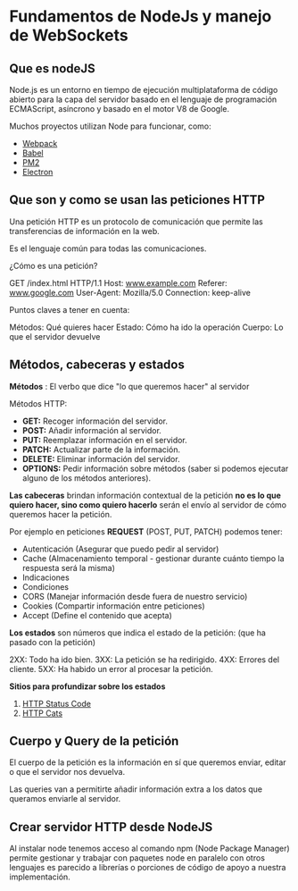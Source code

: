 # Fundamentos de NodeJs y manejo de WebSockets

## Que es nodeJS

Node.js es un entorno en tiempo de ejecución multiplataforma de código abierto para la capa del servidor basado en el lenguaje de programación ECMAScript, asíncrono y basado en el motor V8 de Google.

Muchos proyectos utilizan Node para funcionar, como:

- [Webpack](https://github.com/webpack/webpack)
- [Babel](https://babeljs.io/)
- [PM2](http://pm2.keymetrics.io/)
- [Electron](https://electronjs.org/)

## Que son y como se usan las peticiones HTTP


Una petición HTTP es un protocolo de comunicación que permite las transferencias de información en la web.

Es el lenguaje común para todas las comunicaciones.

¿Cómo es una petición?

GET /index.html HTTP/1.1
Host: www.example.com
Referer: www.google.com
User-Agent: Mozilla/5.0
Connection: keep-alive

Puntos claves a tener en cuenta:

Métodos: Qué quieres hacer
Estado: Cómo ha ido la operación
Cuerpo: Lo que el servidor devuelve

## Métodos, cabeceras y estados

**Métodos** : El verbo que dice "lo que queremos hacer" al servidor

Métodos HTTP:

- **GET:** Recoger información del servidor.
- **POST:** Añadir información al servidor.
- **PUT:** Reemplazar información en el servidor.
- **PATCH:** Actualizar parte de la información.
- **DELETE:** Eliminar información del servidor.
- **OPTIONS:** Pedir información sobre métodos (saber si podemos ejecutar alguno de los métodos anteriores).


**Las cabeceras** brindan información contextual de la petición **no es lo que quiero hacer, sino como quiero hacerlo** serán el envío al servidor de cómo queremos hacer la petición.

Por ejemplo en peticiones **REQUEST** (POST, PUT, PATCH) podemos tener:
- Autenticación (Asegurar que puedo pedir al servidor)
- Cache (Almacenamiento temporal - gestionar durante cuánto tiempo la respuesta será la misma)
- Indicaciones
- Condiciones
- CORS (Manejar información desde fuera de nuestro servicio)
- Cookies (Compartir información entre peticiones)
- Accept (Define el contenido que acepta)

**Los estados** son números que indica el estado de la petición: (que ha pasado con la petición)

2XX: Todo ha ido bien.
3XX: La petición se ha redirigido.
4XX: Errores del cliente.
5XX: Ha habido un error al procesar la petición.

**Sitios para profundizar sobre los estados**

1. [HTTP Status Code](https://httpstatuses.com/)
2. [HTTP Cats](https://http.cat/)

## Cuerpo y Query de la petición

El cuerpo de la petición es la información en sí que queremos enviar, editar o que el servidor nos devuelva.

Las queries van a permitirte añadir información extra a los datos que queramos enviarle al servidor.

## Crear servidor HTTP desde NodeJS

Al instalar node tenemos acceso al comando npm (Node Package Manager) permite gestionar y trabajar con paquetes node en paralelo con otros lenguajes es parecido a librerías o porciones de código de apoyo a nuestra implementación.

